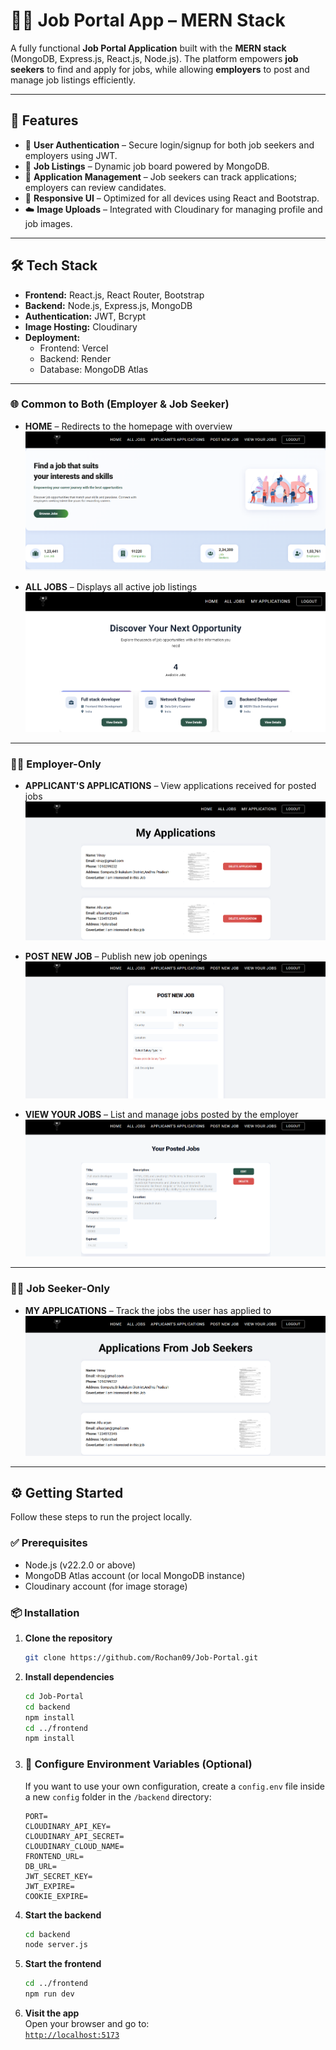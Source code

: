 # 🧑‍💼 Job Portal App – MERN Stack

A fully functional **Job Portal Application** built with the **MERN stack** (MongoDB, Express.js, React.js, Node.js). The platform empowers **job seekers** to find and apply for jobs, while allowing **employers** to post and manage job listings efficiently.

---

## 🚀 Features

- 🔐 **User Authentication** – Secure login/signup for both job seekers and employers using JWT.
- 📄 **Job Listings** – Dynamic job board powered by MongoDB.
- 📂 **Application Management** – Job seekers can track applications; employers can review candidates.
- 📱 **Responsive UI** – Optimized for all devices using React and Bootstrap.
- ☁️ **Image Uploads** – Integrated with Cloudinary for managing profile and job images.

---

## 🛠️ Tech Stack

- **Frontend:** React.js, React Router, Bootstrap  
- **Backend:** Node.js, Express.js, MongoDB  
- **Authentication:** JWT, Bcrypt  
- **Image Hosting:** Cloudinary  
- **Deployment:**  
  - Frontend: Vercel  
  - Backend: Render  
  - Database: MongoDB Atlas

---
### 🌐 Common to Both (Employer & Job Seeker)

- **HOME** – Redirects to the homepage with overview  
  ![Home Page](./frontend/public/screenshots/home.png)

- **ALL JOBS** – Displays all active job listings  
  ![All Jobs Page](./frontend/public/screenshots/all-jobs.png)

---

### 🧑‍💼 Employer-Only

- **APPLICANT'S APPLICATIONS** – View applications received for posted jobs  
  ![Applicant's Applications](./frontend/public/screenshots/applicants-applications.png)

- **POST NEW JOB** – Publish new job openings  
  ![Post Job Page](./frontend/public/screenshots/post-new-job.png)

- **VIEW YOUR JOBS** – List and manage jobs posted by the employer  
  ![View Your Jobs](./frontend/public/screenshots/view-your-jobs.png)

---

### 👨‍🎓 Job Seeker-Only

- **MY APPLICATIONS** – Track the jobs the user has applied to  
  ![My Applications](./frontend/public/screenshots/my-applications.png)

---

## ⚙️ Getting Started

Follow these steps to run the project locally.

### ✅ Prerequisites

- Node.js (v22.2.0 or above)
- MongoDB Atlas account (or local MongoDB instance)
- Cloudinary account (for image storage)

### 📦 Installation

1. **Clone the repository**
   ```bash
   git clone https://github.com/Rochan09/Job-Portal.git
   ```

2. **Install dependencies**
   ```bash
   cd Job-Portal
   cd backend
   npm install
   cd ../frontend
   npm install
   ```

3. ### 📝 Configure Environment Variables (Optional)
   If you want to use your own configuration, create a `config.env` file inside a new `config` folder in the `/backend` directory:

   ```env
   PORT=
   CLOUDINARY_API_KEY=
   CLOUDINARY_API_SECRET=
   CLOUDINARY_CLOUD_NAME=
   FRONTEND_URL=
   DB_URL=
   JWT_SECRET_KEY=
   JWT_EXPIRE=
   COOKIE_EXPIRE=
   ```

4. **Start the backend**
   ```bash
   cd backend
   node server.js
   ```

5. **Start the frontend**
   ```bash
   cd ../frontend
   npm run dev
   ```

6. **Visit the app**  
   Open your browser and go to:  
   [`http://localhost:5173`](http://localhost:5173)
